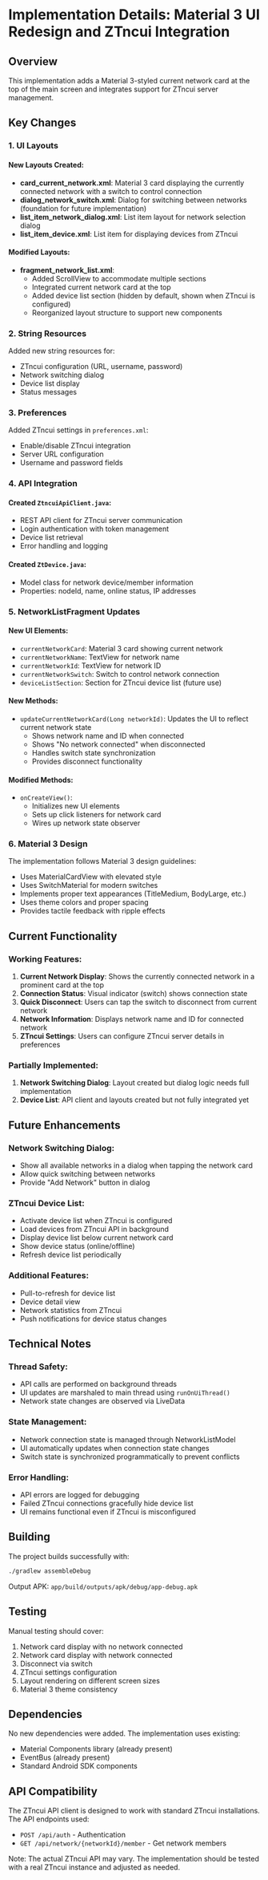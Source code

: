 # Implementation Details: Material 3 UI Redesign and ZTncui Integration

## Overview

This implementation adds a Material 3-styled current network card at the top of the main screen and integrates support for ZTncui server management.

## Key Changes

### 1. UI Layouts

#### New Layouts Created:
- **card_current_network.xml**: Material 3 card displaying the currently connected network with a switch to control connection
- **dialog_network_switch.xml**: Dialog for switching between networks (foundation for future implementation)
- **list_item_network_dialog.xml**: List item layout for network selection dialog
- **list_item_device.xml**: List item for displaying devices from ZTncui

#### Modified Layouts:
- **fragment_network_list.xml**: 
  - Added ScrollView to accommodate multiple sections
  - Integrated current network card at the top
  - Added device list section (hidden by default, shown when ZTncui is configured)
  - Reorganized layout structure to support new components

### 2. String Resources

Added new string resources for:
- ZTncui configuration (URL, username, password)
- Network switching dialog
- Device list display
- Status messages

### 3. Preferences

Added ZTncui settings in `preferences.xml`:
- Enable/disable ZTncui integration
- Server URL configuration
- Username and password fields

### 4. API Integration

#### Created `ZtncuiApiClient.java`:
- REST API client for ZTncui server communication
- Login authentication with token management
- Device list retrieval
- Error handling and logging

#### Created `ZtDevice.java`:
- Model class for network device/member information
- Properties: nodeId, name, online status, IP addresses

### 5. NetworkListFragment Updates

#### New UI Elements:
- `currentNetworkCard`: Material 3 card showing current network
- `currentNetworkName`: TextView for network name
- `currentNetworkId`: TextView for network ID
- `currentNetworkSwitch`: Switch to control network connection
- `deviceListSection`: Section for ZTncui device list (future use)

#### New Methods:
- `updateCurrentNetworkCard(Long networkId)`: Updates the UI to reflect current network state
  - Shows network name and ID when connected
  - Shows "No network connected" when disconnected
  - Handles switch state synchronization
  - Provides disconnect functionality

#### Modified Methods:
- `onCreateView()`: 
  - Initializes new UI elements
  - Sets up click listeners for network card
  - Wires up network state observer

### 6. Material 3 Design

The implementation follows Material 3 design guidelines:
- Uses MaterialCardView with elevated style
- Uses SwitchMaterial for modern switches
- Implements proper text appearances (TitleMedium, BodyLarge, etc.)
- Uses theme colors and proper spacing
- Provides tactile feedback with ripple effects

## Current Functionality

### Working Features:
1. **Current Network Display**: Shows the currently connected network in a prominent card at the top
2. **Connection Status**: Visual indicator (switch) shows connection state
3. **Quick Disconnect**: Users can tap the switch to disconnect from current network
4. **Network Information**: Displays network name and ID for connected network
5. **ZTncui Settings**: Users can configure ZTncui server details in preferences

### Partially Implemented:
1. **Network Switching Dialog**: Layout created but dialog logic needs full implementation
2. **Device List**: API client and layouts created but not fully integrated yet

## Future Enhancements

### Network Switching Dialog:
- Show all available networks in a dialog when tapping the network card
- Allow quick switching between networks
- Provide "Add Network" button in dialog

### ZTncui Device List:
- Activate device list when ZTncui is configured
- Load devices from ZTncui API in background
- Display device list below current network card
- Show device status (online/offline)
- Refresh device list periodically

### Additional Features:
- Pull-to-refresh for device list
- Device detail view
- Network statistics from ZTncui
- Push notifications for device status changes

## Technical Notes

### Thread Safety:
- API calls are performed on background threads
- UI updates are marshaled to main thread using `runOnUiThread()`
- Network state changes are observed via LiveData

### State Management:
- Network connection state is managed through NetworkListModel
- UI automatically updates when connection state changes
- Switch state is synchronized programmatically to prevent conflicts

### Error Handling:
- API errors are logged for debugging
- Failed ZTncui connections gracefully hide device list
- UI remains functional even if ZTncui is misconfigured

## Building

The project builds successfully with:
```bash
./gradlew assembleDebug
```

Output APK: `app/build/outputs/apk/debug/app-debug.apk`

## Testing

Manual testing should cover:
1. Network card display with no network connected
2. Network card display with network connected
3. Disconnect via switch
4. ZTncui settings configuration
5. Layout rendering on different screen sizes
6. Material 3 theme consistency

## Dependencies

No new dependencies were added. The implementation uses existing:
- Material Components library (already present)
- EventBus (already present)
- Standard Android SDK components

## API Compatibility

The ZTncui API client is designed to work with standard ZTncui installations. The API endpoints used:
- `POST /api/auth` - Authentication
- `GET /api/network/{networkId}/member` - Get network members

Note: The actual ZTncui API may vary. The implementation should be tested with a real ZTncui instance and adjusted as needed.
